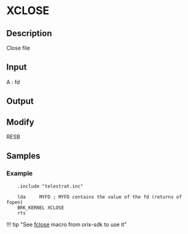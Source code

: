 # XCLOSE

## Description

Close file

## Input

A : fd

## Output

## Modify

RESB

## Samples

### Example

```ca65
    .include "telestrat.inc"

    lda     MYFD ; MYFD contains the value of the fd (returns of fopen)
    BRK_KERNEL XCLOSE
    rts
```

!!! tip "See [fclose](../../../developer_manual/orixsdk_macros/fclose) macro from orix-sdk to use it"
